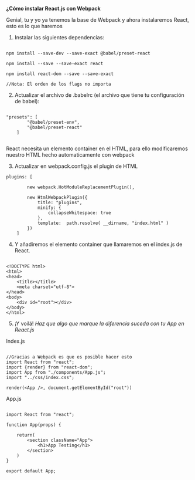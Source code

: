 **¿Cómo instalar React.js con Webpack**

Genial, tu y yo ya tenemos la base de Webpack y ahora instalaremos React, esto es lo que haremos

1. Instalar las siguientes dependencias:

```

npm install --save-dev --save-exact @babel/preset-react

npm install --save --save-exact react

npm install react-dom --save --save-exact 

//Nota: El orden de los flags no importa

```

2. Actualizar el archivo de .babelrc (el archivo que tiene tu configuración de babel):

```

"presets": [
		"@babel/preset-env",
		"@babel/preset-react"
	]


```

React necesita un elemento container en el HTML, para ello modificaremos nuestro HTML hecho automaticamente con webpack

3. Actualizar en webpack.config.js el plugin de HTML

```
plugins: [

		new webpack.HotModuleReplacementPlugin(),

		new HtmlWebpackPlugin({
			title: "plugins",
			minify: {
				collapseWhitespace: true
			},
			template:  path.resolve( __dirname, "index.html" )	
		})
	]
```
4. Y añadiremos el elemento container que llamaremos en el index.js de React.

```

<!DOCTYPE html>
<html>
<head>
	<title></title>
	<meta charset="utf-8">
</head>
<body>
	<div id="root"></div>
</body>
</html>

```

5. ¡Y voilá! _Haz que algo que marque la diferencia suceda con tu App en React.js_

Index.js

```

//Gracias a Webpack es que es posible hacer esto
import React from "react";
import {render} from "react-dom";
import App from "./components/App.js";
import "../css/index.css";

render(<App />, document.getElementById("root"))

```

App.js

```

import React from "react";

function App(props) {
	
	return(
		<section className="App">
			<h1>App Testing</h1>
		</section>
	)
}

export default App;

```








